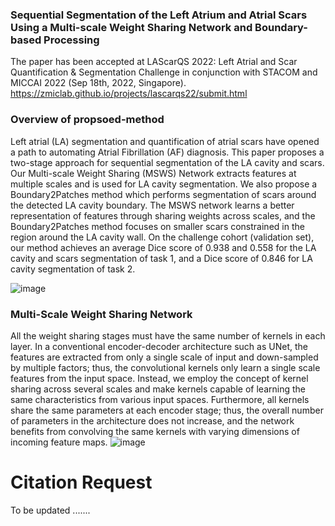 ### Sequential Segmentation of the Left Atrium and Atrial Scars Using a Multi-scale Weight Sharing Network and Boundary-based Processing
The paper has been accepted at LAScarQS 2022: Left Atrial and Scar Quantification & Segmentation Challenge
in conjunction with STACOM and MICCAI 2022 (Sep 18th, 2022, Singapore).
  https://zmiclab.github.io/projects/lascarqs22/submit.html
  
  ### Overview of propsoed-method
  
  Left atrial (LA) segmentation and quantification of atrial
scars have opened a path to automating Atrial Fibrillation (AF) diagnosis. This paper proposes a two-stage approach for sequential segmentation of the LA cavity and scars. Our Multi-scale Weight Sharing (MSWS) Network extracts features at multiple scales and is used for LA cavity segmentation. We also propose a Boundary2Patches method which performs segmentation of scars around the detected LA cavity boundary. The MSWS network learns a better representation of features through sharing weights across scales, and the Boundary2Patches method focuses on smaller scars constrained in the region around the LA cavity wall. On the challenge cohort (validation set), our method achieves an average Dice score of 0.938 and 0.558 for the LA cavity and scars segmentation of task 1, and a Dice score of 0.846 for LA cavity segmentation of task 2. 

![image](https://user-images.githubusercontent.com/56618776/187899764-ddf673cf-9e0c-4cfc-88a2-718b3638d302.png)

### Multi-Scale Weight Sharing Network

All the weight sharing stages must have the same number of kernels in each layer. In a conventional encoder-decoder architecture such as UNet, the
features are extracted from only a single scale of input and down-sampled by multiple factors; thus, the convolutional kernels only learn a single scale features
from the input space. Instead, we employ the concept of kernel sharing across several scales and make kernels capable of learning the same characteristics from
various input spaces. Furthermore, all kernels share the same parameters at each encoder stage; thus, the overall number of parameters in the architecture does
not increase, and the network benefits from convolving the same kernels with varying dimensions of incoming feature maps.
![image](https://user-images.githubusercontent.com/56618776/187899890-97526b0a-9d1d-48e1-b24d-e41ed17aad12.png)


# Citation Request
To be updated .......
